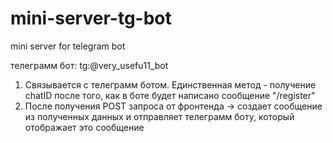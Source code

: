 # mini-server-tg-bot
mini server for telegram bot

телеграмм бот: tg:@very_usefu11_bot

1) Связывается с телеграмм ботом. Единственная метод - получение chatID после того, как в боте будет написано сообщение "/register"
2) После получения POST запроса от фронтенда -> создает сообщение из полученных данных и отправляет телеграмм боту, который отображает это сообщение

